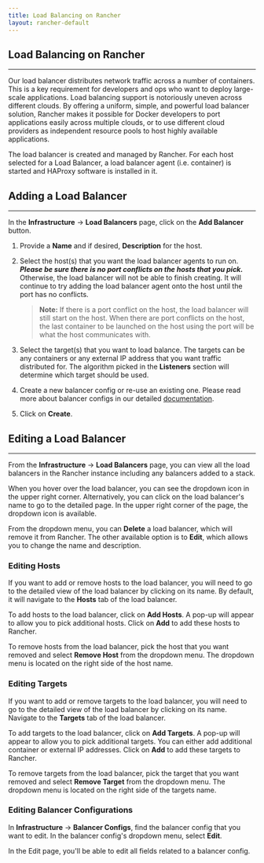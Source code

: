 ```yaml
---
title: Load Balancing on Rancher
layout: rancher-default
---
```


## Load Balancing on Rancher
---

Our load balancer distributes network traffic across a number of containers. This is a key requirement for developers and ops who want to deploy large-scale applications. Load balancing support is notoriously uneven across different clouds. By offering a uniform, simple, and powerful load balancer solution, Rancher makes it possible for Docker developers to port applications easily across multiple clouds, or to use different cloud providers as independent resource pools to host highly available applications.

The load balancer is created and managed by Rancher. For each host selected for a Load Balancer, a load balancer agent (i.e. container) is started and HAProxy software is installed in it. 

## Adding a Load Balancer
---

In the **Infrastructure** -> **Load Balancers** page, click on the **Add Balancer** button. 

1. Provide a **Name** and if desired, **Description** for the host.
2. Select the host(s) that you want the load balancer agents to run on. **_Please be sure there is no port conflicts on the hosts that you pick._** Otherwise, the load balancer will not be able to finish creating. It will continue to try adding the load balancer agent onto the host until the port has no conflicts.

    > **Note:** If there is a port conflict on the host, the load balancer will still start on the host. When there are port conflicts on the host, the last container to be launched on the host using the port will be what the host communicates with.

3. Select the target(s) that you want to load balance. The targets can be any containers or any external IP address that you want traffic distributed for. The algorithm picked in the **Listeners** section will determine which target should be used. 
4. Create a new balancer config or re-use an existing one. Please read more about balancer configs in our detailed [documentation]({{site.baseurl}}/rancher/rancher-ui/infrastructure/balancer-configs).
5. Click on **Create**.


## Editing a Load Balancer
---

From the **Infrastructure** -> **Load Balancers** page, you can view all the load balancers in the Rancher instance including any balancers added to a stack. 

When you hover over the load balancer, you can see the dropdown icon in the upper right corner. Alternatively, you can click on the load balancer's name to go to the detailed page. In the upper right corner of the page, the dropdown icon is available.

From the dropdown menu, you can **Delete** a load balancer, which will remove it from Rancher. The other available option is to **Edit**, which allows you to change the name and description.

### Editing Hosts 

If you want to add or remove hosts to the load balancer, you will need to go to the detailed view of the load balancer by clicking on its name. By default, it will navigate to the **Hosts** tab of the load balancer.

To add hosts to the load balancer, click on **Add Hosts**. A pop-up will appear to allow you to pick additional hosts. Click on **Add** to add these hosts to Rancher.

To remove hosts from the load balancer, pick the host that you want removed and select **Remove Host** from the dropdown menu. The dropdown menu is located on the right side of the host name.

### Editing Targets

If you want to add or remove targets to the load balancer, you will need to go to the detailed view of the load balancer by clicking on its name. Navigate to the **Targets** tab of the load balancer.

To add targets to the load balancer, click on **Add Targets**. A pop-up will appear to allow you to pick additional targets. You can either add additional container or external IP addresses. Click on **Add** to add these targets to Rancher.

To remove targets from the load balancer, pick the target that you want removed and select **Remove Target** from the dropdown menu. The dropdown menu is located on the right side of the targets name.

### Editing Balancer Configurations

In **Infrastructure** -> **Balancer Configs**, find the balancer config that you want to edit. In the balancer config's dropdown menu, select **Edit**. 

In the Edit page, you'll be able to edit all fields related to a balancer config. 